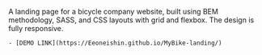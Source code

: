 A landing page for a bicycle company website, built using BEM methodology, SASS, and CSS layouts with grid and flexbox. The design is fully responsive.

    - [DEMO LINK](https://Eeoneishin.github.io/MyBike-landing/)
